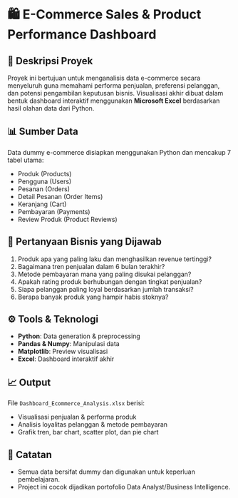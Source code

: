 # 🛍️ E-Commerce Sales & Product Performance Dashboard

## 📌 Deskripsi Proyek
Proyek ini bertujuan untuk menganalisis data e-commerce secara menyeluruh guna memahami performa penjualan, preferensi pelanggan, dan potensi pengambilan keputusan bisnis. Visualisasi akhir dibuat dalam bentuk dashboard interaktif menggunakan **Microsoft Excel** berdasarkan hasil olahan data dari Python.

## 📊 Sumber Data
Data dummy e-commerce disiapkan menggunakan Python dan mencakup 7 tabel utama:
- Produk (Products)
- Pengguna (Users)
- Pesanan (Orders)
- Detail Pesanan (Order Items)
- Keranjang (Cart)
- Pembayaran (Payments)
- Review Produk (Product Reviews)

## 🎯 Pertanyaan Bisnis yang Dijawab
1. Produk apa yang paling laku dan menghasilkan revenue tertinggi?
2. Bagaimana tren penjualan dalam 6 bulan terakhir?
3. Metode pembayaran mana yang paling disukai pelanggan?
4. Apakah rating produk berhubungan dengan tingkat penjualan?
5. Siapa pelanggan paling loyal berdasarkan jumlah transaksi?
6. Berapa banyak produk yang hampir habis stoknya?

## ⚙️ Tools & Teknologi
- **Python**: Data generation & preprocessing
- **Pandas & Numpy**: Manipulasi data
- **Matplotlib**: Preview visualisasi
- **Excel**: Dashboard interaktif akhir

## 📈 Output
File `Dashboard_Ecommerce_Analysis.xlsx` berisi:
- Visualisasi penjualan & performa produk
- Analisis loyalitas pelanggan & metode pembayaran
- Grafik tren, bar chart, scatter plot, dan pie chart

## 📌 Catatan
- Semua data bersifat dummy dan digunakan untuk keperluan pembelajaran.
- Project ini cocok dijadikan portofolio Data Analyst/Business Intelligence.
